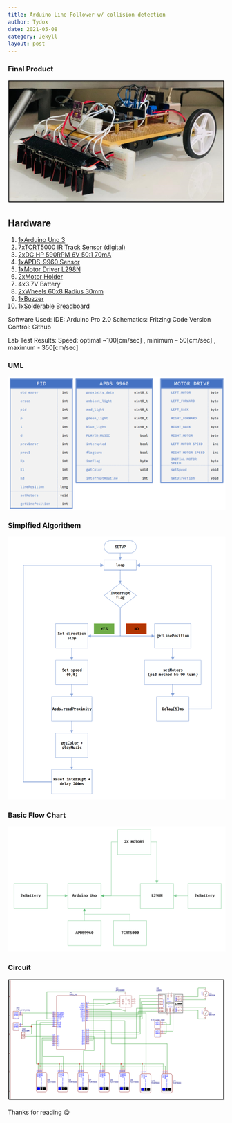 ```yaml
---
title: Arduino Line Follower w/ collision detection
author: Tydox
date: 2021-05-08
category: Jekyll
layout: post
---
```


### Final Product
![a](https://github.com/Tydox/tydox.github.io/blob/master/assets/LineFollowerImages/car.png)


## Hardware

1. [1xArduino Uno 3](https://store.arduino.cc/products/arduino-uno-rev3)
2. [7xTCRT5000 IR Track Sensor (digital)](https://www.vishay.com/docs/83760/tcrt5000.pdf)
3. [2xDC HP 590RPM 6V 50:1 70mA](https://www.4project.co.il/product/micro-metal-gearmotor-hp-590rpm) 
4. [1xAPDS-9960 Sensor](https://www.sparkfun.com/products/12787)
5. [1xMotor Driver L298N](https://www.sparkfun.com/datasheets/Robotics/L298_H_Bridge.pdf)
6. [2xMotor Holder](https://www.4project.co.il/product/micro-motor-holder-white)
7. 4x3.7V Battery
8. [2xWheels 60x8 Radius 30mm](https://www.4project.co.il/product/999)
9. [1xBuzzer](https://www.beirutronics.com/wp-content/uploads/2019/01/passive-buzzer.jpg)
10. [1xSolderable Breadboard](https://www.upgradeindustries.com/media/ebay/Photos/breadboard_5x7_standard/breadboard_5x7_standard_wm.jpg)

Software Used:
IDE: Arduino Pro 2.0
Schematics: Fritzing
Code Version Control: Github

Lab Test Results:
Speed: optimal ~100[cm/sec] , minimum – 50[cm/sec] , maximum - 350[cm/sec]


### UML
![b](https://github.com/Tydox/tydox.github.io/blob/master/assets/LineFollowerImages/Data_variables.png)

### Simplfied Algorithem
![c](https://github.com/Tydox/tydox.github.io/blob/master/assets/LineFollowerImages/basic_flow.png)

### Basic Flow Chart
![d](https://github.com/Tydox/tydox.github.io/blob/master/assets/LineFollowerImages/flowchart.png)

### Circuit
![e](https://github.com/Tydox/tydox.github.io/blob/master/assets/LineFollowerImages/circuit-diagram.png)


Thanks for reading 😋

